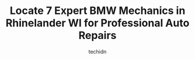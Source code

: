 ---
layout: ampstory
image: https://images.unsplash.com/photo-1484136063621-1acbc3b4ec98?ixlib=rb-4.0.3&ixid=MnwxMjA3fDB8MHxwaG90by1wYWdlfHx8fGVufDB8fHx8&auto=format&fit=crop&w=640&h=853&q=80
author: techidn
featured: false
description: For top-quality automotive repairs and maintenance, visit the 7 best BMW Mechanic in Rhinelander WI, USA. Their reputation for excellence and their dedication to customer satisfaction make t
title: Locate 7 Expert BMW Mechanics in Rhinelander WI for Professional Auto Repairs
cover:
   title: Locate 7 Expert BMW Mechanics in Rhinelander WI for Professional Auto Repairs
   subtitle: Rickpate
   background: https://images.unsplash.com/photo-1484136063621-1acbc3b4ec98?ixlib=rb-4.0.3&ixid=MnwxMjA3fDB8MHxwaG90by1wYWdlfHx8fGVufDB8fHx8&auto=format&fit=crop&w=640&h=853&q=80

pages: 
 - layout: thirds
   top: <h1>#1 Northwoods Auto Techs</h1>
   bottom: "<p>Where to start....hmmmm.Brought my 2017 F150 in for a diagnosis on a random misfire.  Turns out my cam phasers and solenoids were on their way out.  Timing set was gettin</p>"
   background: https://www.knot35.com/toplist/wp-content/uploads/2023/06/best-bmw-mechanic-1-in-rhinelander-wi-1685836756.jpeg
   backgroundblur: true
 - layout: thirds
   top: <h1>#2 Blains Farm & Fleet Tires and Auto Service Center - Rhinelander, WI</h1>
   bottom: "<p>1601 E Timber Dr, Rhinelander, WI 54501, United States</p>"
   background: https://www.knot35.com/toplist/wp-content/uploads/2023/06/best-bmw-mechanic-2-in-rhinelander-wi-1685836757.jpeg
   cta:
      link: https://www.knot35.com/toplist/locate-7-expert-bmw-mechanics-in-rhinelander-wi-for-professional-auto-repairs/
      text: Locate 7 Expert BMW Mechanics in Rhinelander WI for Professional Auto Repairs
 - layout: thirds
   top: <h1>#3 T&M Towing and Repair</h1>
   bottom: "<p>845 N Stevens St, Rhinelander, WI 54501, United States</p>"
   background: https://www.knot35.com/toplist/wp-content/uploads/2023/06/best-bmw-mechanic-3-in-rhinelander-wi-1685836757.png
   cta:
      link: https://www.knot35.com/toplist/locate-7-expert-bmw-mechanics-in-rhinelander-wi-for-professional-auto-repairs/
      text: Locate 7 Expert BMW Mechanics in Rhinelander WI for Professional Auto Repairs
 - layout: thirds
   top: <h1>#4 Todds Automotive</h1>
   bottom: "<p>3846 Country Dr, Rhinelander, WI 54501, United States</p>"
   background: https://images.unsplash.com/photo-1531169509526-f8f1fdaa4a67?ixlib=rb-4.0.3&ixid=MnwxMjA3fDB8MHxwaG90by1wYWdlfHx8fGVufDB8fHx8&auto=format&fit=crop&w=640&h=853&q=80
   cta:
      link: https://www.knot35.com/toplist/locate-7-expert-bmw-mechanics-in-rhinelander-wi-for-professional-auto-repairs/
      text: Locate 7 Expert BMW Mechanics in Rhinelander WI for Professional Auto Repairs
 - layout: thirds
   top: <h1>#5 D & J Auto Truck and Equipment Repair Inc</h1>
   bottom: "<p>1874 N Stevens St, Rhinelander, WI 54501, United States</p>"
   background: https://images.unsplash.com/photo-1533735380053-eb8d0759b24a?ixlib=rb-4.0.3&ixid=MnwxMjA3fDB8MHxwaG90by1wYWdlfHx8fGVufDB8fHx8&auto=format&fit=crop&w=640&h=853&q=80
   cta:
      link: https://www.knot35.com/toplist/locate-7-expert-bmw-mechanics-in-rhinelander-wi-for-professional-auto-repairs/
      text: Locate 7 Expert BMW Mechanics in Rhinelander WI for Professional Auto Repairs
 - layout: thirds
   top: <h1>#6 Professional Automotive</h1>
   bottom: "<p>1927 Apache Ln, Rhinelander, WI 54501, United States</p>"
   background: https://images.unsplash.com/photo-1567360425618-1594206637d2?ixlib=rb-4.0.3&ixid=MnwxMjA3fDB8MHxwaG90by1wYWdlfHx8fGVufDB8fHx8&auto=format&fit=crop&w=640&h=853&q=80
   cta:
      link: https://www.knot35.com/toplist/locate-7-expert-bmw-mechanics-in-rhinelander-wi-for-professional-auto-repairs/
      text: Locate 7 Expert BMW Mechanics in Rhinelander WI for Professional Auto Repairs
 - layout: thirds
   top: <h1>#7 Rhinelander Collision Center</h1>
   bottom: "<p>41 E Pearl St, Rhinelander, WI 54501, United States</p>"
   background: https://images.unsplash.com/photo-1599422314077-f4dfdaa4cd09?ixlib=rb-4.0.3&ixid=MnwxMjA3fDB8MHxwaG90by1wYWdlfHx8fGVufDB8fHx8&auto=format&fit=crop&w=640&h=853&q=80
   cta:
      link: https://www.knot35.com/toplist/locate-7-expert-bmw-mechanics-in-rhinelander-wi-for-professional-auto-repairs/
      text: Locate 7 Expert BMW Mechanics in Rhinelander WI for Professional Auto Repairs
 - layout: thirds
   middle: Continue reading...
   background: https://images.unsplash.com/photo-1609083590460-7b8cc0ca65f8?ixlib=rb-4.0.3&ixid=MnwxMjA3fDB8MHxwaG90by1wYWdlfHx8fGVufDB8fHx8&auto=format&fit=crop&w=640&h=853&q=80
   cta:
      link: https://www.knot35.com/toplist/locate-7-expert-bmw-mechanics-in-rhinelander-wi-for-professional-auto-repairs/
      text: Locate 7 Expert BMW Mechanics in Rhinelander WI for Professional Auto Repairs
      
---